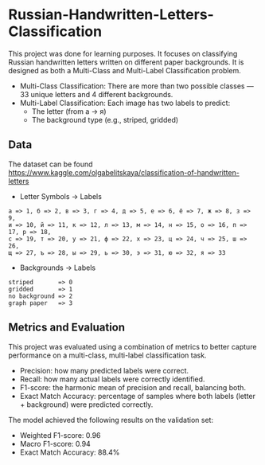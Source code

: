 # Russian-Handwritten-Letters-Classification
This project was done for learning purposes. It focuses on classifying Russian handwritten letters written on different paper backgrounds. It is designed as both a Multi-Class and Multi-Label Classification problem.
- Multi-Class Classification: There are more than two possible classes — 33 unique letters and 4 different backgrounds.
- Multi-Label Classification: Each image has two labels to predict:
    - The letter (from а → я)
    - The background type (e.g., striped, gridded)

## Data 
The dataset can be found https://www.kaggle.com/olgabelitskaya/classification-of-handwritten-letters 

- Letter Symbols → Labels

```
а => 1, б => 2, в => 3, г => 4, д => 5, е => 6, ё => 7, ж => 8, з => 9,  
и => 10, й => 11, к => 12, л => 13, м => 14, н => 15, о => 16, п => 17, р => 18,  
с => 19, т => 20, у => 21, ф => 22, х => 23, ц => 24, ч => 25, ш => 26,  
щ => 27, ъ => 28, ы => 29, ь => 30, э => 31, ю => 32, я => 33
```
- Backgrounds → Labels

```
striped       => 0  
gridded       => 1  
no background => 2  
graph paper   => 3
```
## Metrics and Evaluation 
This project was evaluated using a combination of metrics to better capture performance on a multi-class, multi-label classification task.
- Precision: how many predicted labels were correct.
- Recall: how many actual labels were correctly identified.
- F1-score: the harmonic mean of precision and recall, balancing both.
- Exact Match Accuracy: percentage of samples where both labels (letter + background) were predicted correctly.

The model achieved the following results on the validation set:
- Weighted F1-score: 0.96
- Macro F1-score: 0.94
- Exact Match Accuracy: 88.4%


